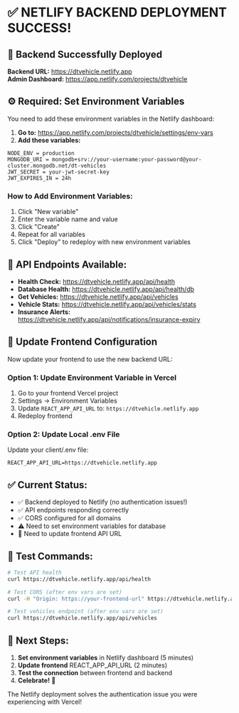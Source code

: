 # ✅ NETLIFY BACKEND DEPLOYMENT SUCCESS!

## 🎉 Backend Successfully Deployed
**Backend URL:** https://dtvehicle.netlify.app  
**Admin Dashboard:** https://app.netlify.com/projects/dtvehicle

## ⚙️ Required: Set Environment Variables

You need to add these environment variables in the Netlify dashboard:

1. **Go to:** https://app.netlify.com/projects/dtvehicle/settings/env-vars
2. **Add these variables:**

```
NODE_ENV = production
MONGODB_URI = mongodb+srv://your-username:your-password@your-cluster.mongodb.net/dt-vehicles
JWT_SECRET = your-jwt-secret-key
JWT_EXPIRES_IN = 24h
```

### How to Add Environment Variables:
1. Click "New variable"
2. Enter the variable name and value
3. Click "Create"
4. Repeat for all variables
5. Click "Deploy" to redeploy with new environment variables

## 🔗 API Endpoints Available:
- **Health Check:** https://dtvehicle.netlify.app/api/health
- **Database Health:** https://dtvehicle.netlify.app/api/health/db
- **Get Vehicles:** https://dtvehicle.netlify.app/api/vehicles
- **Vehicle Stats:** https://dtvehicle.netlify.app/api/vehicles/stats
- **Insurance Alerts:** https://dtvehicle.netlify.app/api/notifications/insurance-expiry

## 📱 Update Frontend Configuration

Now update your frontend to use the new backend URL:

### Option 1: Update Environment Variable in Vercel
1. Go to your frontend Vercel project
2. Settings → Environment Variables
3. Update `REACT_APP_API_URL` to: `https://dtvehicle.netlify.app`
4. Redeploy frontend

### Option 2: Update Local .env File
Update your client/.env file:
```env
REACT_APP_API_URL=https://dtvehicle.netlify.app
```

## ✅ Current Status:
- ✅ Backend deployed to Netlify (no authentication issues!)
- ✅ API endpoints responding correctly
- ✅ CORS configured for all domains
- ⚠️ Need to set environment variables for database
- 🔄 Need to update frontend API URL

## 🧪 Test Commands:
```bash
# Test API health
curl https://dtvehicle.netlify.app/api/health

# Test CORS (after env vars are set)
curl -H "Origin: https://your-frontend-url" https://dtvehicle.netlify.app/api/health

# Test vehicles endpoint (after env vars are set)
curl https://dtvehicle.netlify.app/api/vehicles
```

## 🎯 Next Steps:
1. **Set environment variables** in Netlify dashboard (5 minutes)
2. **Update frontend** REACT_APP_API_URL (2 minutes)
3. **Test the connection** between frontend and backend
4. **Celebrate!** 🎉

The Netlify deployment solves the authentication issue you were experiencing with Vercel!
